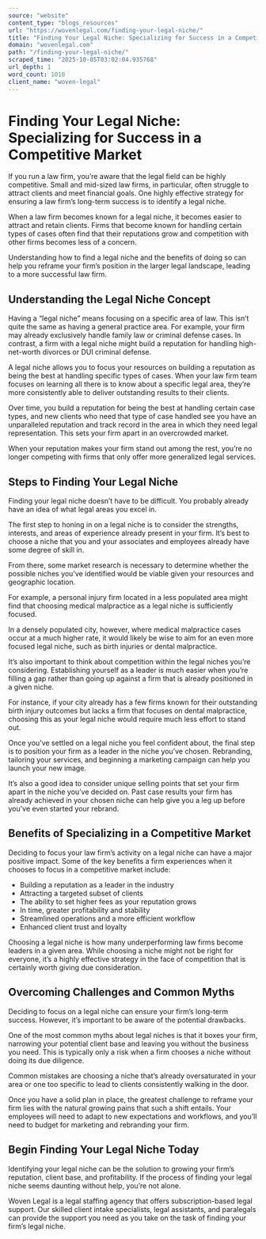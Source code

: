 ```yaml
---
source: "website"
content_type: "blogs_resources"
url: "https://wovenlegal.com/finding-your-legal-niche/"
title: "Finding Your Legal Niche: Specializing for Success in a Competitive Market"
domain: "wovenlegal.com"
path: "/finding-your-legal-niche/"
scraped_time: "2025-10-05T03:02:04.935768"
url_depth: 1
word_count: 1018
client_name: "woven-legal"
---
```


# Finding Your Legal Niche: Specializing for Success in a Competitive Market

If you run a law firm, you’re aware that the legal field can be highly competitive. Small and mid-sized law firms, in particular, often struggle to attract clients and meet financial goals. One highly effective strategy for ensuring a law firm’s long-term success is to identify a legal niche.

When a law firm becomes known for a legal niche, it becomes easier to attract and retain clients. Firms that become known for handling certain types of cases often find that their reputations grow and competition with other firms becomes less of a concern.

Understanding how to find a legal niche and the benefits of doing so can help you reframe your firm’s position in the larger legal landscape, leading to a more successful law firm.

## Understanding the Legal Niche Concept

Having a “legal niche” means focusing on a specific area of law. This isn’t quite the same as having a general practice area. For example, your firm may already exclusively handle family law or criminal defense cases. In contrast, a firm with a legal niche might build a reputation for handling high-net-worth divorces or DUI criminal defense.

A legal niche allows you to focus your resources on building a reputation as being the best at handling specific types of cases. When your law firm team focuses on learning all there is to know about a specific legal area, they’re more consistently able to deliver outstanding results to their clients.

Over time, you build a reputation for being the best at handling certain case types, and new clients who need that type of case handled see you have an unparalleled reputation and track record in the area in which they need legal representation. This sets your firm apart in an overcrowded market.

When your reputation makes your firm stand out among the rest, you’re no longer competing with firms that only offer more generalized legal services.

## Steps to Finding Your Legal Niche

Finding your legal niche doesn’t have to be difficult. You probably already have an idea of what legal areas you excel in.

The first step to honing in on a legal niche is to consider the strengths, interests, and areas of experience already present in your firm. It’s best to choose a niche that you and your associates and employees already have some degree of skill in.

From there, some market research is necessary to determine whether the possible niches you’ve identified would be viable given your resources and geographic location.

For example, a personal injury firm located in a less populated area might find that choosing medical malpractice as a legal niche is sufficiently focused.

In a densely populated city, however, where medical malpractice cases occur at a much higher rate, it would likely be wise to aim for an even more focused legal niche, such as birth injuries or dental malpractice.

It’s also important to think about competition within the legal niches you’re considering. Establishing yourself as a leader is much easier when you’re filling a gap rather than going up against a firm that is already positioned in a given niche.

For instance, if your city already has a few firms known for their outstanding birth injury outcomes but lacks a firm that focuses on dental malpractice, choosing this as your legal niche would require much less effort to stand out.

Once you’ve settled on a legal niche you feel confident about, the final step is to position your firm as a leader in the niche you’ve chosen. Rebranding, tailoring your services, and beginning a marketing campaign can help you launch your new image.

It’s also a good idea to consider unique selling points that set your firm apart in the niche you’ve decided on. Past case results your firm has already achieved in your chosen niche can help give you a leg up before you’ve even started your rebrand.

## Benefits of Specializing in a Competitive Market

Deciding to focus your law firm’s activity on a legal niche can have a major positive impact. Some of the key benefits a firm experiences when it chooses to focus in a competitive market include:

* Building a reputation as a leader in the industry
* Attracting a targeted subset of clients
* The ability to set higher fees as your reputation grows
* In time, greater profitability and stability
* Streamlined operations and a more efficient workflow
* Enhanced client trust and loyalty

Choosing a legal niche is how many underperforming law firms become leaders in a given area. While choosing a niche might not be right for everyone, it’s a highly effective strategy in the face of competition that is certainly worth giving due consideration.

## Overcoming Challenges and Common Myths

Deciding to focus on a legal niche can ensure your firm’s long-term success. However, it’s important to be aware of the potential drawbacks.

One of the most common myths about legal niches is that it boxes your firm, narrowing your potential client base and leaving you without the business you need. This is typically only a risk when a firm chooses a niche without doing its due diligence.

Common mistakes are choosing a niche that’s already oversaturated in your area or one too specific to lead to clients consistently walking in the door.

Once you have a solid plan in place, the greatest challenge to reframe your firm lies with the natural growing pains that such a shift entails. Your employees will need to adapt to new expectations and workflows, and you’ll need to budget for marketing and rebranding your firm.

## Begin Finding Your Legal Niche Today

Identifying your legal niche can be the solution to growing your firm’s reputation, client base, and profitability. If the process of finding your legal niche seems daunting without help, you’re not alone.

Woven Legal is a legal staffing agency that offers subscription-based legal support. Our skilled client intake specialists, legal assistants, and paralegals can provide the support you need as you take on the task of finding your firm’s legal niche.